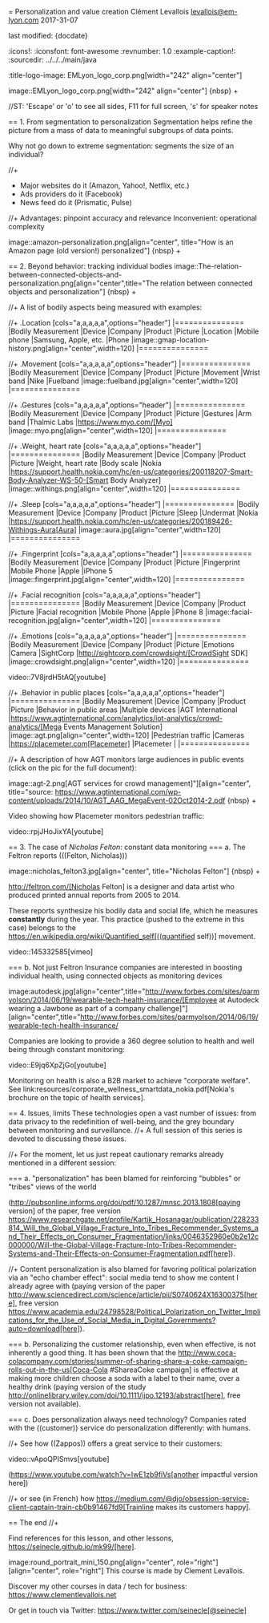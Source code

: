 = Personalization and value creation
Clément Levallois <levallois@em-lyon.com>
2017-31-07

last modified: {docdate}

:icons!:
:iconsfont:   font-awesome
:revnumber: 1.0
:example-caption!:
:sourcedir: ../../../main/java

:title-logo-image: EMLyon_logo_corp.png[width="242" align="center"]

image::EMLyon_logo_corp.png[width="242" align="center"]
{nbsp} +

//ST: 'Escape' or 'o' to see all sides, F11 for full screen, 's' for speaker notes


== 1. From segmentation to personalization
Segmentation helps refine the picture from a mass of data to meaningful subgroups of data points.

Why not go down to extreme segmentation: segments the size of an individual?

//+
- Major websites do it (Amazon, Yahoo!, Netflix, etc.)
- Ads providers do it (Facebook)
- News feed do it (Prismatic, Pulse)

//+
Advantages: pinpoint accuracy and relevance
Inconvenient: operational complexity

image::amazon-personalization.png[align="center", title="How is an Amazon page (old version!) personalized"]
{nbsp} +

== 2. Beyond behavior: tracking individual bodies
image::The-relation-between-connected-objects-and-personalization.png[align="center",title="The relation between connected objects and personalization"]
{nbsp} +

//+
A list of bodily aspects being measured with examples:

//+
.Location
[cols="a,a,a,a,a",options="header"]
|===============
|Bodily Measurement       |Device         |Company              |Product  |Picture
|Location                 |Mobile phone   |Samsung, Apple, etc. |Phone    |image::gmap-location-history.png[align="center",width=120]
|===============


//+
.Movement
[cols="a,a,a,a,a",options="header"]
|===============
|Bodily Measurement       |Device         |Company              |Product     |Picture
|Movement                 |Wrist band     |Nike                 |Fuelband    |image::fuelband.jpg[align="center",width=120]
|===============

//+
.Gestures
[cols="a,a,a,a,a",options="header"]
|===============
|Bodily Measurement       |Device         |Company              |Product                            |Picture
|Gestures                  |Arm band       |Thalmic Labs         |https://www.myo.com/[Myo]          |image::myo.png[align="center",width=120]
|===============

//+
.Weight, heart rate
[cols="a,a,a,a,a",options="header"]
|===============
|Bodily Measurement       |Device         |Company              |Product              |Picture
|Weight, heart rate               |Body scale     |Nokia                |https://support.health.nokia.com/hc/en-us/categories/200118207-Smart-Body-Analyzer-WS-50-[Smart Body Analyzer]   |image::withings.png[align="center",width=120]
|===============

//+
.Sleep
[cols="a,a,a,a,a",options="header"]
|===============
|Bodily Measurement       |Device         |Company              |Product              |Picture
|Sleep                    |Undermat       |Nokia                |https://support.health.nokia.com/hc/en-us/categories/200189426-Withings-Aura[Aura]                 |image::aura.jpg[align="center",width=120]
|===============

//+
.Fingerprint
[cols="a,a,a,a,a",options="header"]
|===============
|Bodily Measurement       |Device         |Company              |Product              |Picture
|Fingerprint              |Mobile Phone   |Apple                |iPhone 5             |image::fingerprint.jpg[align="center",width=120]
|===============

//+
.Facial recognition
[cols="a,a,a,a,a",options="header"]
|===============
|Bodily Measurement       |Device         |Company              |Product              |Picture
|Facial recognition       |Mobile Phone   |Apple                |iPhone 8             |image::facial-recognition.jpg[align="center",width=120]
|===============

//+
.Emotions
[cols="a,a,a,a,a",options="header"]
|===============
|Bodily Measurement       |Device         |Company              |Product              |Picture
|Emotions                 |Camera         |SightCorp            |http://sightcorp.com/crowdsight/[CrowdSight SDK]       |image::crowdsight.png[align="center",width=120]
|===============

video::7V8jrdH5tAQ[youtube]

//+
.Behavior in public places
[cols="a,a,a,a,a",options="header"]
|===============
|Bodily Measurement       |Device             |Company                  |Product                          |Picture
|Behavior in public areas |Multiple devices   |AGT International        |https://www.agtinternational.com/analytics/iot-analytics/crowd-analytics/[Mega Events Management Solution]  |image::agt.png[align="center",width=120]
|Pedestrian traffic       |Cameras            |https://placemeter.com[Placemeter]                         |Placemeter                       |
|===============

//+
A description of how AGT monitors large audiences in public events (click on the pic for the full document):

image::agt-2.png[AGT services for crowd management]"][align="center", title="source: https://www.agtinternational.com/wp-content/uploads/2014/10/AGT_AAG_MegaEvent-02Oct2014-2.pdf
{nbsp} +

Video showing how Placemeter monitors pedestrian traffic:

video::rpjJHoJixYA[youtube]


== 3. The case of *Nicholas Felton*: constant data monitoring
=== a. The Feltron reports
(((Felton, Nicholas)))

image::nicholas_felton3.jpg[align="center", title="Nicholas Felton"]
{nbsp} +

http://feltron.com/[Nicholas Felton] is a designer and data artist who produced printed annual reports from 2005 to 2014.

These reports synthesize his bodily data and social life, which he measures __constantly__ during the year. This practice (pushed to the extreme in this case) belongs to the https://en.wikipedia.org/wiki/Quantified_self[((quantified self))] movement.

video::145332585[vimeo]

=== b. Not just Feltron
Insurance companies are interested in boosting individual health, using connected objects as monitoring devices

image:autodesk.jpg[align="center",title="http://www.forbes.com/sites/parmyolson/2014/06/19/wearable-tech-health-insurance/[Employee at Autodeck wearing a Jawbone as part of a company challenge]"][align="center",title="http://www.forbes.com/sites/parmyolson/2014/06/19/wearable-tech-health-insurance/

Companies are looking to provide a 360 degree solution to health and well being through constant monitoring:

video::E9jq6XpZjGo[youtube]

Monitoring on health is also a B2B market to achieve "corporate welfare". See link:resources/corporate_wellness_smartdata_nokia.pdf[Nokia's brochure on the topic of health services].

== 4. Issues, limits
These technologies open a vast number of issues: from data privacy to the redefinition of well-being, and the grey boundary between monitoring and surveillance.
//+
A full session of this series is devoted to discussing these issues.

//+
For the moment, let us just repeat cautionary remarks already mentioned in a different session:


=== a. "personalization" has been blamed for reinforcing "bubbles" or "tribes" views of the world

(http://pubsonline.informs.org/doi/pdf/10.1287/mnsc.2013.1808[paying version] of the paper, free version https://www.researchgate.net/profile/Kartik_Hosanagar/publication/228233814_Will_the_Global_Village_Fracture_Into_Tribes_Recommender_Systems_and_Their_Effects_on_Consumer_Fragmentation/links/0046352960e0b2e12c000000/Will-the-Global-Village-Fracture-Into-Tribes-Recommender-Systems-and-Their-Effects-on-Consumer-Fragmentation.pdf[here]).

//+
Content personalization is also blamed for favoring political polarization via an "echo chamber effect": social media tend to show me content I already agree with (paying version of the paper http://www.sciencedirect.com/science/article/pii/S0740624X16300375[here], free version https://www.academia.edu/24798528/Political_Polarization_on_Twitter_Implications_for_the_Use_of_Social_Media_in_Digital_Governments?auto=download[here]).

=== b. Personalizing the customer relationship, even when effective, is not inherently a good thing.
It has been shown that the http://www.coca-colacompany.com/stories/summer-of-sharing-share-a-coke-campaign-rolls-out-in-the-us[Coca-Cola #ShareaCoke campaign] is effective at making more children choose a soda with a label to their name, over a healthy drink (paying version of the study http://onlinelibrary.wiley.com/doi/10.1111/ijpo.12193/abstract[here], free version not available).

=== c. Does personalization always need technology?
Companies rated with the ((customer)) service do personalization differently: with humans.

//+
See how ((Zappos)) offers a great service to their customers:

video::vApoQPISmvs[youtube]

(https://www.youtube.com/watch?v=IwE1zb9fiVs[another impactful version here])

//+
or see (in French) how https://medium.com/@djo/obsession-service-client-captain-train-cb0b91467fd9[Trainline makes its customers happy].


== The end
//+

Find references for this lesson, and other lessons, https://seinecle.github.io/mk99/[here].

image:round_portrait_mini_150.png[align="center", role="right"][align="center", role="right"]
This course is made by Clement Levallois.

Discover my other courses in data / tech for business: https://www.clementlevallois.net

Or get in touch via Twitter: https://www.twitter.com/seinecle[@seinecle]
